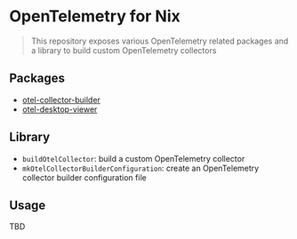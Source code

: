 # OpenTelemetry for Nix

> This repository exposes various OpenTelemetry related packages and a library to build custom OpenTelemetry collectors

## Packages

- [otel-collector-builder](https://github.com/open-telemetry/opentelemetry-collector/tree/main/cmd/builder)
- [otel-desktop-viewer](https://github.com/open-telemetry/opentelemetry-collector/tree/main/cmd/builder)

## Library

- `buildOtelCollector`: build a custom OpenTelemetry collector
- `mkOtelCollectorBuilderConfiguration`: create an OpenTelemetry collector builder configuration file

## Usage

TBD
